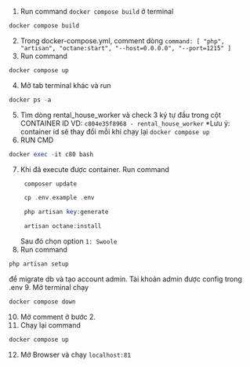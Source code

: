 1. Run command `docker compose build` ở terminal
```php
docker compose build
```

2. Trong docker-compose.yml, comment dòng `command: [ "php", "artisan", "octane:start", "--host=0.0.0.0", "--port=1215" ]`
3. Run command 
```php 
docker compose up
```
4. Mở tab terminal khác và run 
```php
docker ps -a
```
5. Tìm dòng rental_house_worker và check 3 ký tự đầu trong cột CONTAINER ID
   VD: `c804e35f8968 - rental_house_worker`
   \*Lưu ý: container id sẽ thay đổi mỗi khi chạy lại `docker compose up`
6. RUN CMD
```php
docker exec -it c80 bash
```
7. Khi đã execute được container.
   Run command
   ```php
    composer update
   ```
   ```php 
    cp .env.example .env
   ```
   ```php
    php artisan key:generate
   ```
   ```php
    artisan octane:install
   ```
   Sau đó chọn option `1: Swoole`
8. Run command
```php
php artisan setup
```
để migrate db và tạo account admin. Tài khoản admin được config trong .env
9. Mở terminal chạy
```php 
docker compose down
```
10. Mở comment ở bước 2.
11. Chạy lại command
```php 
docker compose up
```
12. Mở Browser và chạy `localhost:81`